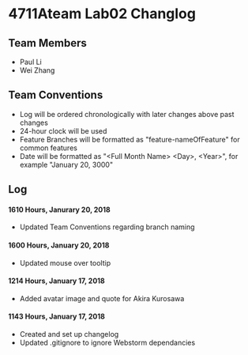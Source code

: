 # 4711Ateam Lab02 Changlog

## Team Members
* Paul Li
* Wei Zhang

## Team Conventions
* Log will be ordered chronologically with later changes above past changes
* 24-hour clock will be used
* Feature Branches will be formatted as "feature-nameOfFeature" for common features
* Date will be formatted as "\<Full Month Name> \<Day>, \<Year>", for example "January 20, 3000"
## Log

#### 1610 Hours, Janurary 20, 2018
* Updated Team Conventions regarding branch naming

#### 1600 Hours, January 20, 2018
* Updated mouse over tooltip

#### 1214 Hours, January 17, 2018
* Added avatar image and quote for Akira Kurosawa

#### 1143 Hours, January 17, 2018
* Created and set up changelog
* Updated .gitignore to ignore Webstorm dependancies
